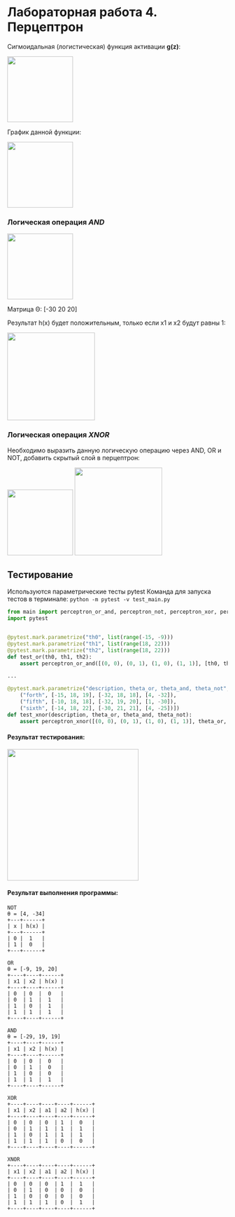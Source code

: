 # Лабораторная работа 4. Перцептрон 

Сигмоидальная (логистическая) функция активации **g(z)**:

<img src = "https://github.com/python-advance/sem6-lr4-Yalkinzsun/blob/master/img/sigmoid_function.png" height = "150" />

График данной функции:

<img src = "https://github.com/python-advance/sem6-lr4-Yalkinzsun/blob/master/img/sigmoid.png" height = "150" />

### Логическая операция *AND*

<img src = "https://github.com/python-advance/sem6-lr4-Yalkinzsun/blob/master/img/and.png" height = "150" />

Матрица Θ: [-30 20 20]

Результат h(x) будет положительным, только если x1 и x2 будут равны 1:

<img src = "https://github.com/python-advance/sem6-lr4-Yalkinzsun/blob/master/img/and2.png" height = "200" />

### Логическая операция *XNOR*

Необходимо выразить данную логическую операцию через AND, OR и NOT, добавить скрытый слой в перцептрон:

<img src = "https://github.com/python-advance/sem6-lr4-Yalkinzsun/blob/master/img/xnor_0.png" height = "150" />

<img src = "https://github.com/python-advance/sem6-lr4-Yalkinzsun/blob/master/img/xnor.png" height = "200" />


## Тестирование

Используются параметрические тесты pytest
Команда для запуска тестов в терминале: `python -m pytest -v test_main.py`

```Python
from main import perceptron_or_and, perceptron_not, perceptron_xor, perceptron_xnor
import pytest


@pytest.mark.parametrize("th0", list(range(-15, -9)))
@pytest.mark.parametrize("th1", list(range(18, 22)))
@pytest.mark.parametrize("th2", list(range(18, 22)))
def test_or(th0, th1, th2):
    assert perceptron_or_and([(0, 0), (0, 1), (1, 0), (1, 1)], [th0, th1, th2]) == [0, 1, 1, 1]

...

@pytest.mark.parametrize("description, theta_or, theta_and, theta_not", [
    ("forth", [-15, 18, 19], [-32, 18, 18], [4, -32]),
    ("fifth", [-10, 18, 18], [-32, 19, 20], [1, -30]),
    ("sixth", [-14, 18, 22], [-30, 21, 21], [4, -25])])
def test_xnor(description, theta_or, theta_and, theta_not):
    assert perceptron_xnor([(0, 0), (0, 1), (1, 0), (1, 1)], theta_or, theta_and, theta_not)[0] == [1, 0, 0, 1]
```

#### Результат тестирования:

<img src = "https://github.com/python-advance/sem6-lr4-Yalkinzsun/blob/master/img/tests.png" height = "300" />

#### Результат выполнения программы:

```
NOT
θ = [4, -34]
+---+------+
| x | h(x) |
+---+------+
| 0 |  1   |
| 1 |  0   |
+---+------+

OR
θ = [-9, 19, 20]
+----+----+------+
| x1 | x2 | h(x) |
+----+----+------+
| 0  | 0  |  0   |
| 0  | 1  |  1   |
| 1  | 0  |  1   |
| 1  | 1  |  1   |
+----+----+------+

AND
θ = [-29, 19, 19]
+----+----+------+
| x1 | x2 | h(x) |
+----+----+------+
| 0  | 0  |  0   |
| 0  | 1  |  0   |
| 1  | 0  |  0   |
| 1  | 1  |  1   |
+----+----+------+

XOR
+----+----+----+----+------+
| x1 | x2 | a1 | a2 | h(x) |
+----+----+----+----+------+
| 0  | 0  | 0  | 1  |  0   |
| 0  | 1  | 1  | 1  |  1   |
| 1  | 0  | 1  | 1  |  1   |
| 1  | 1  | 1  | 0  |  0   |
+----+----+----+----+------+

XNOR
+----+----+----+----+------+
| x1 | x2 | a1 | a2 | h(x) |
+----+----+----+----+------+
| 0  | 0  | 0  | 1  |  1   |
| 0  | 1  | 0  | 0  |  0   |
| 1  | 0  | 0  | 0  |  0   |
| 1  | 1  | 1  | 0  |  1   |
+----+----+----+----+------+
```
